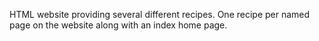 HTML website providing several different recipes. One recipe per named page on the
website along with an index home page.